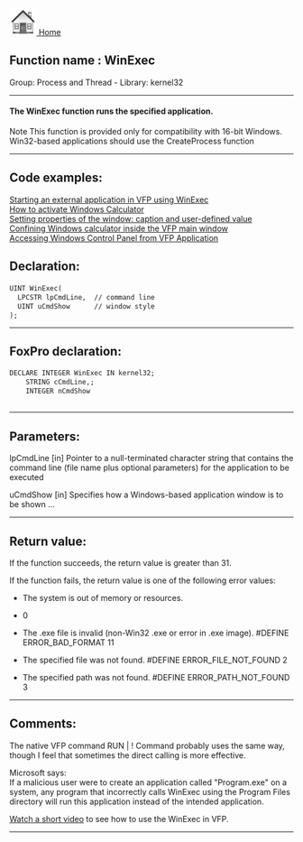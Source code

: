 [<img src="../../images/home.png"> Home ](https://github.com/VFPX/Win32API)  

## Function name : WinExec
Group: Process and Thread - Library: kernel32    
***  


#### The WinExec function runs the specified application.

Note  This function is provided only for compatibility with 16-bit Windows. Win32-based applications should use the CreateProcess function

***  


## Code examples:
[Starting an external application in VFP using WinExec](../../samples/sample_002.md)  
[How to activate Windows Calculator](../../samples/sample_026.md)  
[Setting properties of the window: caption and user-defined value](../../samples/sample_182.md)  
[Confining Windows calculator inside the VFP main window](../../samples/sample_245.md)  
[Accessing Windows Control Panel from VFP Application](../../samples/sample_391.md)  

## Declaration:
```foxpro  
UINT WinExec(
  LPCSTR lpCmdLine,  // command line
  UINT uCmdShow      // window style
);  
```  
***  


## FoxPro declaration:
```foxpro  
DECLARE INTEGER WinExec IN kernel32;
	STRING cCmdLine,;
	INTEGER nCmdShow
  
```  
***  


## Parameters:
lpCmdLine 
[in] Pointer to a null-terminated character string that contains the command line (file name plus optional parameters) for the application to be executed

uCmdShow 
[in] Specifies how a Windows-based application window is to be shown ...
  
***  


## Return value:
If the function succeeds, the return value is greater than 31.

If the function fails, the return value is one of the following error values: 

* The system is out of memory or resources. 
* 0 

* The .exe file is invalid (non-Win32 .exe or error in .exe image). 
#DEFINE ERROR_BAD_FORMAT	11 

* The specified file was not found. 
#DEFINE ERROR_FILE_NOT_FOUND 	2

* The specified path was not found. 
#DEFINE ERROR_PATH_NOT_FOUND	3
  
***  


## Comments:
The native VFP command RUN | ! Command probably uses the same way, though I feel that sometimes the direct calling is more effective.  
  
Microsoft says:  
If a malicious user were to create an application called "Program.exe" on a system, any program that incorrectly calls WinExec using the Program Files directory will run this application instead of the intended application.  
  
<a href="videos/WinExec.wmv">Watch a short video</a> to see how to use the WinExec in VFP.  
  
***  


